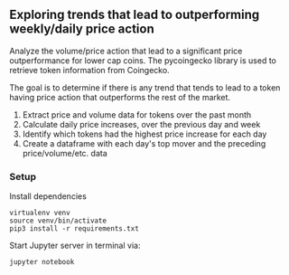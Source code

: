 ## Exploring trends that lead to outperforming weekly/daily price action

Analyze the volume/price action that lead to a significant price outperformance for lower cap coins. The pycoingecko library is used to retrieve token information from Coingecko.

The goal is to determine if there is any trend that tends to lead to a token having price action that outperforms the rest of the market. 

1. Extract price and volume data for tokens over the past month
2. Calculate daily price increases, over the previous day and week
3. Identify which tokens had the highest price increase for each day
4. Create a dataframe with each day's top mover and the preceding price/volume/etc. data

### Setup

Install dependencies

```
virtualenv venv
source venv/bin/activate
pip3 install -r requirements.txt
```

Start Jupyter server in terminal via:
```
jupyter notebook
```
